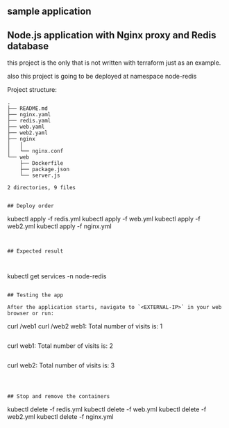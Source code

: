 ## sample application

## Node.js application with Nginx proxy and Redis database

this project is the only that is not written with terraform just as an example.

also this project is going to be deployed at namespace node-redis

Project structure:
```
.
├── README.md
├── nginx.yaml
├── redis.yaml
├── web.yaml
├── web2.yaml
├── nginx
│   │ 
│   └── nginx.conf
└── web
    ├── Dockerfile
    ├── package.json
    └── server.js

2 directories, 9 files


## Deploy order

```
kubectl apply -f redis.yml
kubectl apply -f web.yml
kubectl apply -f web2.yml
kubectl apply -f nginx.yml
```


## Expected result



```
kubectl get services -n node-redis
```

## Testing the app

After the application starts, navigate to `<EXTERNAL-IP>` in your web browser or run:

```
curl <EXTERNAL-IP>/web1
curl <EXTERNAL-IP>/web2
web1: Total number of visits is: 1
```

```
curl <EXTERNAL-IP>
web1: Total number of visits is: 2
```
```
curl <EXTERNAL-IP>
web2: Total number of visits is: 3
```



## Stop and remove the containers

```
kubectl delete -f redis.yml
kubectl delete -f web.yml
kubectl delete -f web2.yml
kubectl delete -f nginx.yml
```

